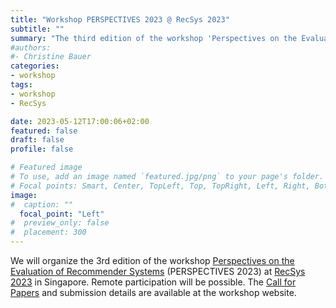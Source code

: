 ```yaml
---
title: "Workshop PERSPECTIVES 2023 @ RecSys 2023"
subtitle: ""
summary: "The third edition of the workshop 'Perspectives on the Evaluation of Recommender Systems' (PERSPECTIVES 2023) will take place at RecSys 2023."
#authors: 
#- Christine Bauer 
categories:
- workshop
tags:
- workshop 
- RecSys

date: 2023-05-12T17:00:06+02:00
featured: false
draft: false
profile: false

# Featured image
# To use, add an image named `featured.jpg/png` to your page's folder.
# Focal points: Smart, Center, TopLeft, Top, TopRight, Left, Right, BottomLeft, Bottom, BottomRight.
image:
#  caption: ""
  focal_point: "Left"
#  preview_only: false
#  placement: 300
---
```


We will organize the 3rd edition of the workshop [Perspectives on the Evaluation of Recommender Systems](https://perspectives-ws.github.io/2023/) (PERSPECTIVES 2023) at [RecSys 2023](https://recsys.acm.org/recsys23/) in Singapore. Remote participation will be possible. The [Call for Papers](https://perspectives-ws.github.io/2023/#cfp) and submission details are available at the workshop website.